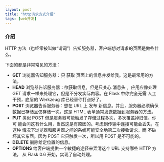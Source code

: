 ```yaml
---
layout: post
title: "http请求方式介绍"
tags: [web开发]
---
```

### 介绍
HTTP 方法（也经常被叫做“谓词”）告知服务器，客户端想对请求的页面是做些什么。
<!--excerpt-->
下面的都是非常常见的方法：
- **GET**
浏览器告知服务器：只 获取 页面上的信息并发给我。这是最常用的方法。
- **HEAD**
浏览器告诉服务器：欲获取信息，但是只关心 消息头 。应用应像处理 GET 请求一样来处理它，但是不分发实际内容。在 Flask 中你完全无需 人工 干预，底层的 Werkzeug 库已经替你打点好了。
- **POST**
浏览器告诉服务器：想在 URL 上 发布 新信息。并且，服务器必须确保 数据已存储且仅存储一次。这是 HTML 表单通常发送数据到服务器的方法。
- **PUT**
类似 POST 但是服务器可能触发了存储过程多次，多次覆盖掉旧值。你可 能会问这有什么用，当然这是有原因的。考虑到传输中连接可能会丢失，在 这种 情况下浏览器和服务器之间的系统可能安全地第二次接收请求，而 不破坏其它东西。因为 POST 它只触发一次，所以用 POST 是不可能的。
- **DELETE**
删除给定位置的信息。
- **OPTIONS**
给客户端提供一个敏捷的途径来弄清这个 URL 支持哪些 HTTP 方法。 从 Flask 0.6 开始，实现了自动处理。
